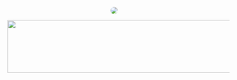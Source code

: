 <p align="center">
  <img 
    src="https://github-readme-stats.vercel.app/api/top-langs/?username=yungxhi&layout=compact&theme=tokyonight&hide_border=true" 
    style="margin-right: 20px; border-radius: 30px; color: darkblue;" 
  />
</p>


<a href="https://github.com/devxb/gitanimals">
  <img src="https://render.gitanimals.org/lines/{yungxhi}?pet-id=1" width="1000" height="120"/>
</a>
